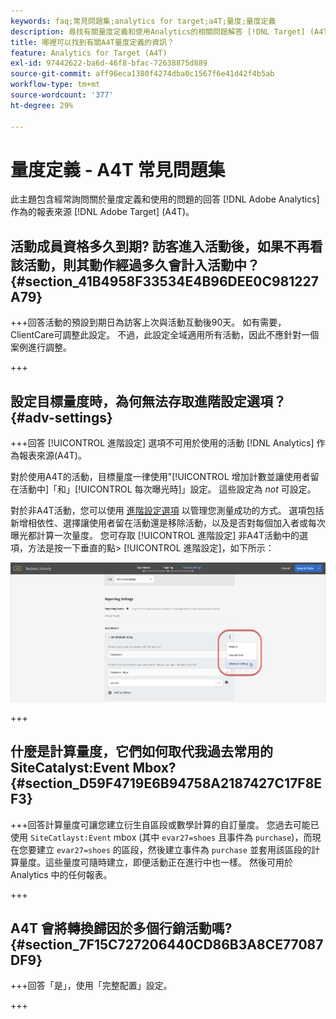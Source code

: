 ```yaml
---
keywords: faq;常見問題集;analytics for target;a4T;量度;量度定義
description: 尋找有關量度定義和使用Analytics的相關問題解答 [!DNL Target] (A4T)。 A4T可讓您將Analytics報表與Adobe搭配使用 [!DNL Target] 活動。
title: 哪裡可以找到有關A4T量度定義的資訊？
feature: Analytics for Target (A4T)
exl-id: 97442622-ba6d-46f8-bfac-72638875d889
source-git-commit: aff96eca1380f4274dba0c1567f6e41d42f4b5ab
workflow-type: tm+mt
source-wordcount: '377'
ht-degree: 29%

---
```


# 量度定義 - A4T 常見問題集

此主題包含經常詢問關於量度定義和使用的問題的回答 [!DNL Adobe Analytics] 作為的報表來源 [!DNL Adobe Target] (A4T)。

## 活動成員資格多久到期? 訪客進入活動後，如果不再看該活動，則其動作經過多久會計入活動中？ {#section_41B4958F33534E4B96DEE0C981227A79}

+++回答活動的預設到期日為訪客上次與活動互動後90天。 如有需要，ClientCare可調整此設定。 不過，此設定全域適用所有活動，因此不應針對一個案例進行調整。

+++

## 設定目標量度時，為何無法存取進階設定選項？ {#adv-settings}

+++回答 [!UICONTROL 進階設定] 選項不可用於使用的活動 [!DNL Analytics] 作為報表來源(A4T)。

對於使用A4T的活動，目標量度一律使用&quot;[!UICONTROL 增加計數並讓使用者留在活動中]「和」[!UICONTROL 每次曝光時]」設定。 這些設定為 *not* 可設定。

對於非A4T活動，您可以使用 [進階設定選項](/help/main/c-activities/r-success-metrics/success-metrics.md#section_7CE95A2FA8F5438E936C365A6D43BC5B) 以管理您測量成功的方式。 選項包括新增相依性、選擇讓使用者留在活動還是移除活動，以及是否對每個加入者或每次曝光都計算一次量度。 您可存取 [!UICONTROL 進階設定] 非A4T活動中的選項，方法是按一下垂直的點> [!UICONTROL 進階設定]，如下所示：

![進階設定](/help/main/c-activities/r-success-metrics/assets/advanced-settings.png)

+++

## 什麼是計算量度，它們如何取代我過去常用的 SiteCatalyst:Event Mbox? {#section_D59F4719E6B94758A2187427C17F8EF3}

+++回答計算量度可讓您建立衍生自區段或數學計算的自訂量度。 您過去可能已使用 `SiteCatlayst:Event` mbox (其中 `evar27=shoes` 且事件為 `purchase`)，而現在您要建立 `evar27=shoes` 的區段，然後建立事件為 `purchase` 並套用該區段的計算量度。這些量度可隨時建立，即便活動正在進行中也一樣。 然後可用於 Analytics 中的任何報表。

+++

## A4T 會將轉換歸因於多個行銷活動嗎? {#section_7F15C727206440CD86B3A8CE77087DF9}

+++回答「是」，使用「完整配置」設定。

+++